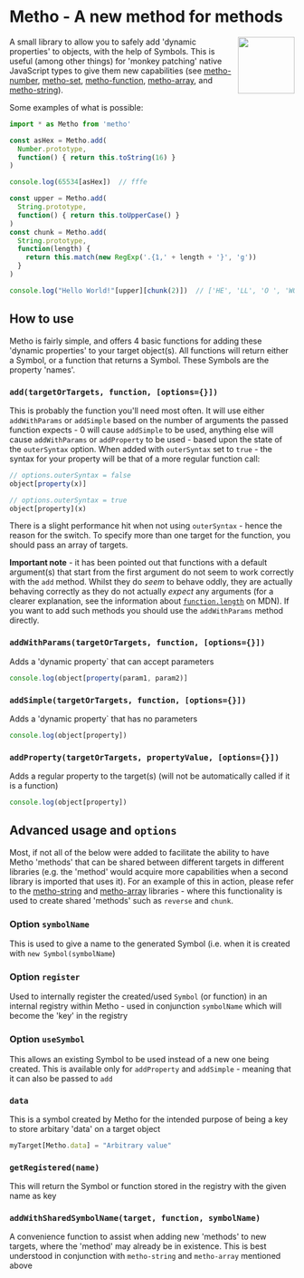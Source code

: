 
# Metho - A new method for methods

<img align="right" height=100 src="https://user-images.githubusercontent.com/1510194/173243187-08fdcc0f-204d-43c0-b07e-5b7bcb2713a4.png">A small library to allow you to safely add 'dynamic properties' to objects, with the help of Symbols. This is useful (among other things) for 'monkey patching' native JavaScript types to give them new capabilities (see [metho-number](https://github.com/jonrandy/metho-number), [metho-set](https://github.com/jonrandy/metho-set), [metho-function](https://github.com/jonrandy/metho-function), [metho-array](https://github.com/jonrandy/metho-array), and [metho-string](https://github.com/jonrandy/metho-string)).

Some examples of what is possible:

```js
import * as Metho from 'metho'

const asHex = Metho.add(
  Number.prototype,
  function() { return this.toString(16) }
)

console.log(65534[asHex])  // fffe

const upper = Metho.add(
  String.prototype,
  function() { return this.toUpperCase() }
)
const chunk = Metho.add(
  String.prototype,
  function(length) {
    return this.match(new RegExp('.{1,' + length + '}', 'g'))
  }
)

console.log("Hello World!"[upper][chunk(2)])  // ['HE', 'LL', 'O ', 'WO', 'RL', 'D!']
```

## How to use

Metho is fairly simple, and offers 4 basic functions for adding these 'dynamic properties' to your target object(s). All functions will return either a Symbol, or a function that returns a Symbol. These Symbols are the property 'names'.

### `add(targetOrTargets, function, [options={}])`
This is probably the function you'll need most often. It will use either `addWithParams` or `addSimple` based on the number of arguments the passed function expects - 0 will cause `addSimple` to be used, anything else will cause `addWithParams` or `addProperty` to be used - based upon the state of the `outerSyntax` option. When added with `outerSyntax` set to `true` - the syntax for your property will be that of a more regular function call:
```js
// options.outerSyntax = false
object[property(x)]

// options.outerSyntax = true
object[property](x)
```
There is a slight performance hit when not using `outerSyntax` - hence the reason for the switch. To specify more than one target for the function, you should pass an array of targets.

**Important note** - it has been pointed out that functions with a default argument(s) that start from the first argument do not seem to work correctly with the `add` method. Whilst they do *seem* to behave oddly, they are actually behaving correctly as they do not actually *expect* any arguments (for a clearer explanation, see the information about [`function.length`](https://developer.mozilla.org/en-US/docs/Web/JavaScript/Reference/Global_Objects/Function/length) on MDN). If you want to add such methods you should use the `addWithParams` method directly.

### `addWithParams(targetOrTargets, function, [options={}])`
Adds a 'dynamic property` that can accept parameters
```js
console.log(object[property(param1, param2)]
```

### `addSimple(targetOrTargets, function, [options={}])`
Adds a 'dynamic property` that has no parameters
```js
console.log(object[property])
```

### `addProperty(targetOrTargets, propertyValue, [options={}])`
Adds a regular property to the target(s) (will not be automatically called if it is a function)
```js
console.log(object[property])
```

## Advanced usage and `options`

Most, if not all of the below were added to facilitate the ability to have Metho 'methods' that can be shared between different targets in different libraries (e.g. the 'method' would acquire more capabilities when a second library is imported that uses it). For an example of this in action, please refer to the [metho-string](https://github.com/jonrandy/metho-string) and [metho-array](https://github.com/jonrandy/metho-array) libraries - where this functionality is used to create shared 'methods' such as `reverse` and `chunk`.

### Option `symbolName`
This is used to give a name to the generated Symbol (i.e. when it is created with `new Symbol(symbolName`)

### Option `register`
Used to internally register the created/used `Symbol` (or function) in an internal registry within Metho - used in conjunction `symbolName` which will become the 'key' in the registry

### Option `useSymbol`
This allows an existing Symbol to be used instead of a new one being created. This is available only for `addProperty` and `addSimple` - meaning that it can also be passed to `add`

### `data`
This is a symbol created by Metho for the intended purpose of being a key to store arbitary 'data' on a target object
```js
myTarget[Metho.data] = "Arbitrary value"
```

### `getRegistered(name)`
This will return the Symbol or function stored in the registry with the given name as key

### `addWithSharedSymbolName(target, function, symbolName)`
A convenience function to assist when adding new 'methods' to new targets, where the 'method' may already be in existence. This is best understood in conjunction with `metho-string` and `metho-array` mentioned above
